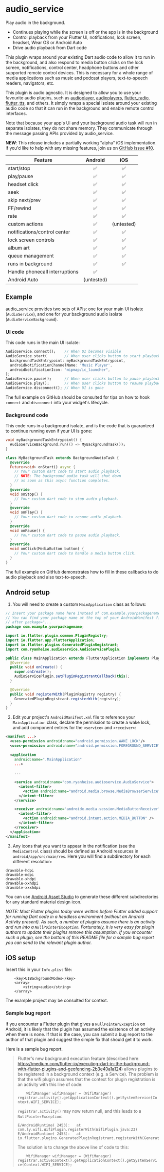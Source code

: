 # audio_service

Play audio in the background.

* Continues playing while the screen is off or the app is in the background
* Control playback from your Flutter UI, notifications, lock screen, headset, Wear OS or Android Auto
* Drive audio playback from Dart code

This plugin wraps around your existing Dart audio code to allow it to run in the background, and also respond to media button clicks on the lock screen, notifications, control center, headphone buttons and other supported remote control devices. This is necessary for a whole range of media applications such as music and podcast players, text-to-speech readers, navigators, etc.

This plugin is audio agnostic. It is designed to allow you to use your favourite audio plugins, such as [audioplayer](https://pub.dartlang.org/packages/audioplayer), [audioplayers](https://pub.dev/packages/audioplayers), [flutter_radio](https://pub.dev/packages/flutter_radio), [flutter_tts](https://pub.dartlang.org/packages/flutter_tts), and others. It simply wraps a special isolate around your existing audio code so that it can run in the background and enable remote control interfaces.

Note that because your app's UI and your background audio task will run in separate isolates, they do not share memory. They communicate through the message passing APIs provided by audio_service.

**NEW**: This release includes a partially working "alpha" iOS implementation. If you'd like to help with any missing features, join us on [GitHub issue #10](https://github.com/ryanheise/audio_service/issues/10).

| Feature                        | Android    | iOS        |
| -------                        | :-------:  | :-----:    |
| start/stop                     | ✅         | ✅         |
| play/pause                     | ✅         | ✅         |
| headset click                  | ✅         | ✅         |
| seek                           | ✅         | ✅         |
| skip next/prev                 | ✅         | ✅         |
| FF/rewind                      | ✅         | ✅         |
| rate                           | ✅         | ✅         |
| custom actions                 | ✅         | (untested) |
| notifications/control center   | ✅         | ✅         |
| lock screen controls           | ✅         | ✅         |
| album art                      | ✅         | ✅         |
| queue management               | ✅         | ✅         |
| runs in background             | ✅         | ✅         |
| Handle phonecall interruptions | ✅         |            |
| Android Auto                   | (untested) |            |

## Example

audio_service provides two sets of APIs: one for your main UI isolate (`AudioService`), and one for your background audio isolate (`AudioServiceBackground`).

### UI code

This code runs in the main UI isolate:

```dart
AudioService.connect();    // When UI becomes visible
AudioService.start(        // When user clicks button to start playback
  backgroundTaskEntrypoint: myBackgroundTaskEntrypoint,
  androidNotificationChannelName: 'Music Player',
  androidNotificationIcon: "mipmap/ic_launcher",
);
AudioService.pause();      // When user clicks button to pause playback
AudioService.play();       // When user clicks button to resume playback
AudioService.disconnect(); // When UI is gone
```

The full example on GitHub should be consulted for tips on how to hook `connect` and `disconnect` into your widget's lifecycle.

### Background code

This code runs in a background isolate, and is the code that is guaranteed to continue running even if your UI is gone:

```dart
void myBackgroundTaskEntrypoint() {
  AudioServiceBackground.run(() => MyBackgroundTask());
}

class MyBackgroundTask extends BackgroundAudioTask {
  @override
  Future<void> onStart() async {
    // Your custom dart code to start audio playback.
    // NOTE: The background audio task will shut down
    // as soon as this async function completes.
  }
  @override
  void onStop() {
    // Your custom dart code to stop audio playback.
  }
  @override
  void onPlay() {
    // Your custom dart code to resume audio playback.
  }
  @override
  void onPause() {
    // Your custom dart code to pause audio playback.
  }
  @override
  void onClick(MediaButton button) {
    // Your custom dart code to handle a media button click.
  }
}
```

The full example on GitHub demonstrates how to fill in these callbacks to do audio playback and also text-to-speech.

## Android setup

1. You will need to create a custom `MainApplication` class as follows:

```java
// Insert your package name here instead of com.example.yourpackagename.
// You can find your package name at the top of your AndroidManifest file
// after package="...
package com.example.yourpackagename;

import io.flutter.plugin.common.PluginRegistry;
import io.flutter.app.FlutterApplication;
import io.flutter.plugins.GeneratedPluginRegistrant;
import com.ryanheise.audioservice.AudioServicePlugin;

public class MainApplication extends FlutterApplication implements PluginRegistry.PluginRegistrantCallback {
  @Override
  public void onCreate() {
    super.onCreate();
    AudioServicePlugin.setPluginRegistrantCallback(this);
  }

  @Override
  public void registerWith(PluginRegistry registry) {
    GeneratedPluginRegistrant.registerWith(registry);
  }
}
```

2. Edit your project's `AndroidManifest.xml` file to reference your `MainApplication` class, declare the permission to create a wake lock, and add component entries for the `<service>` and `<receiver>`:

```xml
<manifest ...>
  <uses-permission android:name="android.permission.WAKE_LOCK"/>
  <uses-permission android:name="android.permission.FOREGROUND_SERVICE"/>
  
  <application
    android:name=".MainApplication"
    ...>
    
    ...
    
    <service android:name="com.ryanheise.audioservice.AudioService">
      <intent-filter>
        <action android:name="android.media.browse.MediaBrowserService" />
      </intent-filter>
    </service>

    <receiver android:name="androidx.media.session.MediaButtonReceiver" >
      <intent-filter>
        <action android:name="android.intent.action.MEDIA_BUTTON" />
      </intent-filter>
    </receiver> 
  </application>
</manifest>
```

3. Any icons that you want to appear in the notification (see the `MediaControl` class) should be defined as Android resources in `android/app/src/main/res`. Here you will find a subdirectory for each different resolution:

```
drawable-hdpi
drawable-mdpi
drawable-xhdpi
drawable-xxhdpi
drawable-xxxhdpi
```

You can use [Android Asset Studio](https://romannurik.github.io/AndroidAssetStudio/) to generate these different subdirectories for any standard material design icon.

*NOTE: Most Flutter plugins today were written before Flutter added support for running Dart code in a headless environment (without an Android Activity present). As such, a number of plugins assume there is an activity and run into a `NullPointerException`. Fortunately, it is very easy for plugin authors to update their plugins remove this assumption. If you encounter such a plugin, see the bottom of this README file for a sample bug report you can send to the relevant plugin author.*

## iOS setup

Insert this in your `Info.plist` file:

```
	<key>UIBackgroundModes</key>
	<array>
		<string>audio</string>
	</array>
```

The example project may be consulted for context.

### Sample bug report

If you encounter a Flutter plugin that gives a `NullPointerException` on Android, it is likely that the plugin has assumed the existence of an activity when there is none. If that is the case, you can submit a bug report to the author of that plugin and suggest the simple fix that should get it to work.

Here is a sample bug report.

> Flutter's new background execution feature (described here: https://medium.com/flutter-io/executing-dart-in-the-background-with-flutter-plugins-and-geofencing-2b3e40a1a124) allows plugins to be registered in a background context (e.g. a Service). The problem is that the wifi plugin assumes that the context for plugin registration is an activity with this line of code:
> 
> `    WifiManager wifiManager = (WifiManager) registrar.activity().getApplicationContext().getSystemService(Context.WIFI_SERVICE);`
> 
> `registrar.activity()` may now return null, and this leads to a `NullPointerException`:
> 
> ```
> E/AndroidRuntime( 2453):   at com.ly.wifi.WifiPlugin.registerWith(WifiPlugin.java:23)
> E/AndroidRuntime( 2453):   at io.flutter.plugins.GeneratedPluginRegistrant.registerWith(GeneratedPluginRegistrant.java:30)
> ```
> 
> The solution is to change the above line of code to this:
> 
> `    WifiManager wifiManager = (WifiManager) registrar.activeContext().getApplicationContext().getSystemService(Context.WIFI_SERVICE);`
